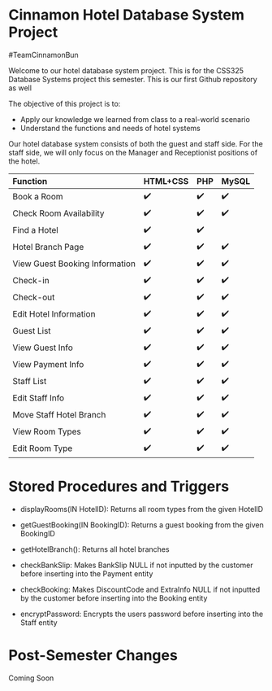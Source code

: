 # Cinnamon Hotel Database System Project

#TeamCinnamonBun

Welcome to our hotel database system project. This is for the CSS325 Database Systems project this semester.
This is our first Github repository as well

The objective of this project is to:
- Apply our knowledge we learned from class to a real-world scenario
- Understand the functions and needs of hotel systems


Our hotel database system consists of both the guest and staff side. For the staff side, we will only focus on
the Manager and Receptionist positions of the hotel.

Function | HTML+CSS | PHP | MySQL |
:------------ | :-------------| :-------------| :-------------
Book a Room | :heavy_check_mark: | :heavy_check_mark: | :heavy_check_mark:
Check Room Availability | :heavy_check_mark: | :heavy_check_mark: | :heavy_check_mark:
Find a Hotel | :heavy_check_mark: |  :heavy_check_mark:
Hotel Branch Page | :heavy_check_mark: | :heavy_check_mark: | :heavy_check_mark:
View Guest Booking Information | :heavy_check_mark: | :heavy_check_mark: | :heavy_check_mark:
Check-in | :heavy_check_mark: | :heavy_check_mark: | :heavy_check_mark:
Check-out | :heavy_check_mark: | :heavy_check_mark: | :heavy_check_mark:
Edit Hotel Information | :heavy_check_mark: | :heavy_check_mark: | :heavy_check_mark:
Guest List | :heavy_check_mark: | :heavy_check_mark: | :heavy_check_mark:
View Guest Info | :heavy_check_mark: | :heavy_check_mark: | :heavy_check_mark:
View Payment Info | :heavy_check_mark: | :heavy_check_mark: | :heavy_check_mark:
Staff List | :heavy_check_mark: | :heavy_check_mark: | :heavy_check_mark:
Edit Staff Info | :heavy_check_mark: | :heavy_check_mark: | :heavy_check_mark:
Move Staff Hotel Branch | :heavy_check_mark: | :heavy_check_mark: | :heavy_check_mark:
View Room Types | :heavy_check_mark: | :heavy_check_mark: | :heavy_check_mark:
Edit Room Type | :heavy_check_mark: | :heavy_check_mark: | :heavy_check_mark:


# Stored Procedures and Triggers
- displayRooms(IN HotelID): Returns all room types from the given HotelID
- getGuestBooking(IN BookingID): Returns a guest booking from the given BookingID
- getHotelBranch(): Returns all hotel branches

- checkBankSlip: Makes BankSlip NULL if not inputted by the customer before inserting into the Payment entity
- checkBooking: Makes DiscountCode and ExtraInfo NULL if not inputted by the customer before inserting into the Booking entity
- encryptPassword: Encrypts the users password before inserting into the Staff entity

# Post-Semester Changes
Coming Soon
